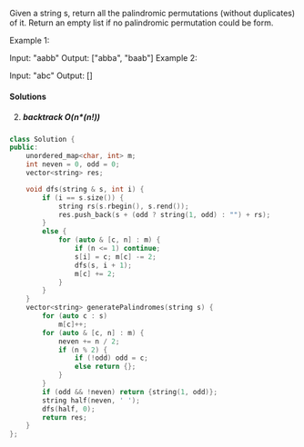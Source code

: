 Given a string s, return all the palindromic permutations (without duplicates) of it. Return an empty list if no palindromic permutation could be form.

Example 1:

Input: "aabb"
Output: ["abba", "baab"]
Example 2:

Input: "abc"
Output: []


#### Solutions


2. ##### backtrack O(n*(n!))

```cpp
class Solution {
public:
    unordered_map<char, int> m;
    int neven = 0, odd = 0;
    vector<string> res;

    void dfs(string & s, int i) {
        if (i == s.size()) {
            string rs(s.rbegin(), s.rend());
            res.push_back(s + (odd ? string(1, odd) : "") + rs);
        }
        else {
            for (auto & [c, n] : m) {
                if (n <= 1) continue;
                s[i] = c; m[c] -= 2;
                dfs(s, i + 1);
                m[c] += 2;
            }
        }
    }
    vector<string> generatePalindromes(string s) {
        for (auto c : s)
            m[c]++;
        for (auto & [c, n] : m) {
            neven += n / 2;
            if (n % 2) {
                if (!odd) odd = c;
                else return {};
            }
        }
        if (odd && !neven) return {string(1, odd)};
        string half(neven, ' ');
        dfs(half, 0);
        return res;
    }
};
```